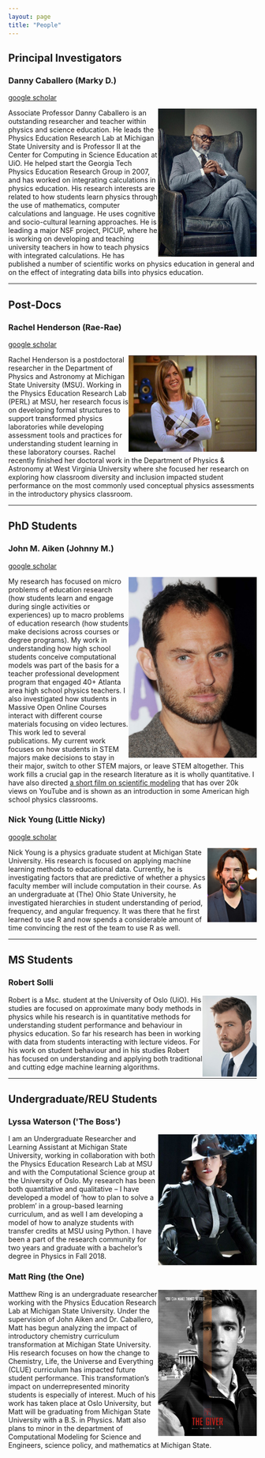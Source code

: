 ```yaml
---
layout: page
title: "People"
---
```


## Principal Investigators
### Danny Caballero (Marky D.)
[google scholar](https://scholar.google.no/citations?user=hvB9_XkAAAAJ&hl=en)

<img style="float: right;" width="200" src="/assets/markyd.jpg">

Associate Professor Danny Caballero is an outstanding researcher and teacher within physics and science education. He leads the Physics Education Research Lab at Michigan State University and is Professor II at the Center for Computing in Science Education at UiO. He helped start the Georgia Tech Physics Education Research Group in 2007, and has worked on integrating calculations in physics education. His research interests are related to how students learn physics through the use of mathematics, computer calculations and language. He uses cognitive and socio-cultural learning approaches. He is leading a major NSF project, PICUP, where he is working on developing and teaching university teachers in how to teach physics with integrated calculations. He has published a number of scientific works on physics education in general and on the effect of integrating data bills into physics education.

***

## Post-Docs
### Rachel Henderson (Rae-Rae)
[google scholar](https://scholar.google.no/citations?user=EKcStJoAAAAJ&hl=en)

<img style="float: right;" width="260" src="/assets/raerae.png">

 Rachel Henderson is a postdoctoral researcher in the Department of Physics and Astronomy at Michigan State University (MSU). Working in the Physics Education Research Lab (PERL) at MSU, her research focus is on developing formal structures to support transformed physics laboratories while developing assessment tools and practices for understanding student learning in these laboratory courses. Rachel recently finished her doctoral work in the Department of Physics & Astronomy at West Virginia University where she focused her research on exploring how classroom diversity and inclusion impacted student performance on the most commonly used conceptual physics assessments in the introductory physics classroom.

***

## PhD Students
### John M. Aiken (Johnny M.)
[google scholar](https://scholar.google.no/citations?user=OFBaoZEAAAAJ&hl=en)

<img style="float: right;" width="260" src="/assets/johnnym.jpg">

My research has focused on micro problems of education research (how students learn and engage during single activities or experiences) up to macro problems of education research (how students make decisions across courses or degree programs). My work in understanding how high school students conceive computational models was part of the basis for a teacher professional development program that engaged 40+ Atlanta area high school physics teachers. I also investigated how students in Massive Open Online Courses interact with different course materials focusing on video lectures. This work led to several publications. My current work focuses on how students in STEM majors make decisions to stay in their major, switch to other STEM majors, or leave STEM altogether. This work fills a crucial gap in the research literature as it is wholly quantitative.
I have also directed [a short film on scientific modeling](http://youtu.be/dkTncoPqo5Y) that has over 20k views on YouTube and is shown as an introduction in some American high school physics classrooms.

### Nick Young (Little Nicky)

[google scholar](https://scholar.google.com/citations?user=h90_jd4AAAAJ&hl=en&oi=sra)

<img style="float: right;" width="100" src="/assets/keanu-reeves-2000.jpg">

Nick Young is a physics graduate student at Michigan State University. His research is focused on applying machine learning methods to educational data. Currently, he is investigating factors that are predictive of whether a physics faculty member will include computation in their course. As an undergraduate at (The) Ohio State University, he investigated hierarchies in student understanding of period, frequency, and angular frequency. It was there that he first learned to use R and now spends a considerable amount of time convincing the rest of the team to use R as well.

***

## MS Students

### Robert Solli
<img style="float: right;" width="110" src="/assets/robert_as_thor.png">
Robert is a Msc. student at the University of Oslo (UiO). His studies are focused on approximate many body methods in physics while his research is in quantitative methods for understanding student performance and behaviour in physics education. So far his research has been in working with data from students interacting with lecture videos.  For his work on student behaviour and in his studies Robert has focused on understanding and applying both traditional and cutting edge machine learning algorithms.

***

## Undergraduate/REU Students

### Lyssa Waterson ('The Boss')

<img style="float: right;" width="200" src="/assets/mob boss.jpg">

I am an Undergraduate Researcher and Learning Assistant at Michigan State University, working in collaboration with both the Physics Education Research Lab at MSU and with the Computational Science group at the University of Oslo. My research has been both quantitative and qualitative – I have developed a model of ‘how to plan to solve a problem’ in a group-based learning curriculum, and as well I am developing a model of how to analyze students with transfer credits at MSU using Python. I have been a part of the research community for two years and graduate with a bachelor’s degree in Physics in Fall 2018.

### Matt Ring (the One)

<img style="float: right;" width="200" src="/assets/The-giver-character-posters-brenton-thwaites-jonas.jpg">

Matthew Ring is an undergraduate researcher working with the Physics Education Research Lab at Michigan State University. Under the supervision of John Aiken and Dr. Caballero, Matt has begun analyzing the impact of introductory chemistry curriculum transformation at Michigan State University. His research focuses on how the change to Chemistry, Life, the Universe and Everything (CLUE) curriculum has impacted future student performance. This transformation’s impact on underrepresented minority students is especially of interest. Much of his work has taken place at Oslo University, but Matt will be graduating from Michigan State University with a B.S. in Physics. Matt also plans to minor in the department of Computational Modeling for Science and Engineers, science policy, and mathematics at Michigan State.